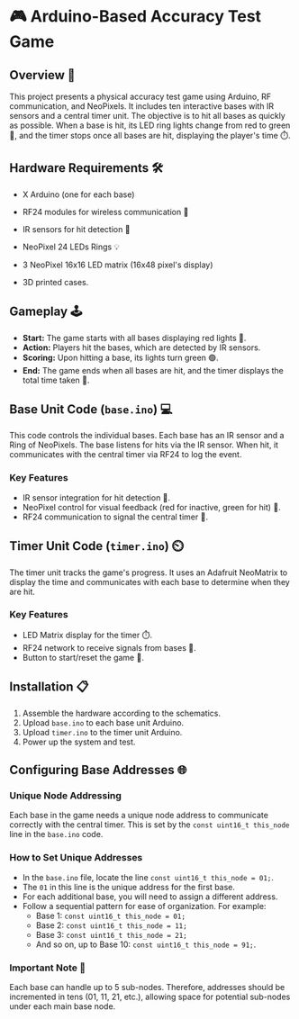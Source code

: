 # 🎮 Arduino-Based Accuracy Test Game

## Overview 🌟
This project presents a physical accuracy test game using Arduino, RF communication, and NeoPixels. It includes ten interactive bases with IR sensors and a central timer unit. The objective is to hit all bases as quickly as possible. When a base is hit, its LED ring lights change from red to green 🚦, and the timer stops once all bases are hit, displaying the player's time ⏱️.

## Hardware Requirements 🛠️
- X Arduino (one for each base)
- RF24 modules for wireless communication 📡
- IR sensors for hit detection 🎯
- NeoPixel 24 LEDs Rings 💡
- 3 NeoPixel 16x16 LED matrix (16x48 pixel's display)

- 3D printed cases.

## Gameplay 🕹️
- **Start:** The game starts with all bases displaying red lights 🔴.
- **Action:** Players hit the bases, which are detected by IR sensors.
- **Scoring:** Upon hitting a base, its lights turn green 🟢.
- **End:** The game ends when all bases are hit, and the timer displays the total time taken 🏁.

## Base Unit Code (`base.ino`) 💻
This code controls the individual bases. Each base has an IR sensor and a Ring of NeoPixels. The base listens for hits via the IR sensor. When hit, it communicates with the central timer via RF24 to log the event.

### Key Features
- IR sensor integration for hit detection 🎯.
- NeoPixel control for visual feedback (red for inactive, green for hit) 🚦.
- RF24 communication to signal the central timer 📡.

## Timer Unit Code (`timer.ino`) ⏲️
The timer unit tracks the game's progress. It uses an Adafruit NeoMatrix to display the time and communicates with each base to determine when they are hit.

### Key Features
- LED Matrix display for the timer ⏱️.
- RF24 network to receive signals from bases 📡.
- Button to start/reset the game 🔄.

## Installation 📋
1. Assemble the hardware according to the schematics.
2. Upload `base.ino` to each base unit Arduino.
3. Upload `timer.ino` to the timer unit Arduino.
4. Power up the system and test.

## Configuring Base Addresses 🌐

### Unique Node Addressing
Each base in the game needs a unique node address to communicate correctly with the central timer. This is set by the `const uint16_t this_node` line in the `base.ino` code.

### How to Set Unique Addresses
- In the `base.ino` file, locate the line `const uint16_t this_node = 01;`.
- The `01` in this line is the unique address for the first base. 
- For each additional base, you will need to assign a different address.
- Follow a sequential pattern for ease of organization. For example:
  - Base 1: `const uint16_t this_node = 01;`
  - Base 2: `const uint16_t this_node = 11;`
  - Base 3: `const uint16_t this_node = 21;`
  - And so on, up to Base 10: `const uint16_t this_node = 91;`.

### Important Note 📝
Each base can handle up to 5 sub-nodes. Therefore, addresses should be incremented in tens (01, 11, 21, etc.), allowing space for potential sub-nodes under each main base node.
